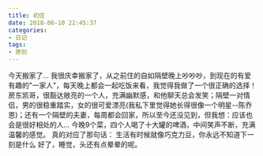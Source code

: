 ```yaml
---
title: 初住
date: 2018-06-10 22:45:37
categories: 
- 日记
tags:
- 原创
---
```


今天搬家了...
我很庆幸搬家了，从之前住的自如隔壁晚上吵吵吵，到现在的有爱有趣的"一家人"，每天晚上都会一起吃饭来看，我觉得我做了一个很正确的选择！
房东凯哥，很豁达敞亮的一个人，充满幽默感，和他聊天总会发笑；隔壁一对情侣，男的很稳重踏实，女的很可爱漂亮(我私下里觉得她长得很像一个明星--陈乔恩)；还有一个隔壁的夫妻，每周都会回家，所以至今还没见到，但我想：应该也会是很好相处的人...
今晚9个菜，四个人喝了十大罐的啤酒，中间笑声不断，充满温馨的感觉。
真的对应了那句话：
生活有时候就像巧克力豆，你永远不知道下一刻是什么
好了，睡觉，头还有点晕晕的呢。
